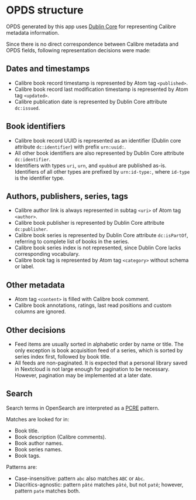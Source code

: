<!--
SPDX-FileCopyrightText: 2023 Alec Kojaev <alec@kojaev.name>
SPDX-License-Identifier:  CC0-1.0
-->
# OPDS structure

OPDS generated by this app uses [Dublin Core](https://www.dublincore.org/specifications/dublin-core/dcmi-terms/)
for representing Calibre metadata information.

Since there is no direct correspondence between Calibre metadata and OPDS fields,
following representation decisions were made:

## Dates and timestamps

- Calibre book record timestamp is represented by Atom tag `<published>`.
- Calibre book record last modification timestamp is represented by Atom tag `<updated>`.
- Calibre publication date is represented by Dublin Core attribute `dc:issued`.

## Book identifiers

- Calibre book record UUID is represented as an identifier (Dublin core attribute `dc:identifier`) with prefix `urn:uuid:`.
- All other book identifiers are also represented by Dublin Core attribute `dc:identifier`.
- Identifiers with types `uri`, `urn`, and `epubbud` are published as-is.
  Identifiers of all other types are prefixed by `urn:id-type:`, where `id-type` is the identifier type.

## Authors, publishers, series, tags

- Calibre author link is always represented in subtag `<uri>` of Atom tag `<author>`.
- Calibre book publisher is represented by Dublin Core attribute `dc:publisher`.
- Calibre book series is represented by Dublin Core attribute `dc:isPartOf`, referring
  to complete list of books in the series.
- Calibre book series index is not represented, since Dublin Core lacks corresponding vocabulary.
- Calibre book tag is represented by Atom tag `<category>` without schema or label.

## Other metadata

- Atom tag `<content>` is filled with Calibre book comment.
- Calibre book annotations, ratings, last read positions and custom columns are ignored.

## Other decisions

- Feed items are usually sorted in alphabetic order by name or title. The only exception
  is book acquisition feed of a series, which is sorted by series index first, followed
  by book title.
- All feeds are non-paginated. It is expected that a personal library saved in Nextcloud
  is not large enough for pagination to be necessary. However, pagination may be implemented
  at a later date.

## Search

Search terms in OpenSearch are interpreted as a
[PCRE](http://www.pcre.org/current/doc/html/pcre2pattern.html) pattern.

Matches are looked for in:

- Book title.
- Book description (Calibre comments).
- Book author names.
- Book series names.
- Book tags.

Patterns are:

- Case-insensitive: pattern `abc` also matches `ABC` or `Abc`.
- Diacritics-agnostic: pattern `pâté` matches `pâté`, but not `patê`; however, pattern `pate` matches both.

